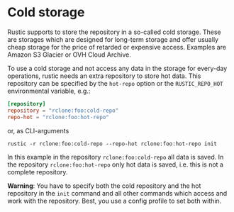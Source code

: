 # Cold storage

Rustic supports to store the repository in a so-called cold storage. These are
storages which are designed for long-term storage and offer usually cheap
storage for the price of retarded or expensive access. Examples are Amazon S3
Glacier or OVH Cloud Archive.

To use a cold storage and not access any data in the storage for every-day
operations, rustic needs an extra repository to store hot data. This repository
can be specified by the `hot-repo` option or the `RUSTIC_REPO_HOT` environmental
variable, e.g.:

```toml
[repository]
repository = "rclone:foo:cold-repo"
repo-hot = "rclone:foo:hot-repo"
```

or, as CLI-arguments

```console
rustic -r rclone:foo:cold-repo --repo-hot rclone:foo:hot-repo init
```

In this example in the repository `rclone:foo:cold-repo` all data is saved. In
the repository `rclone:foo:hot-repo` only hot data is saved, i.e. this is not a
complete repository.

**Warning**: You have to specify both the cold repository and the hot repository
in the `init` command and all other commands which access and work with the
repository. Best, you use a config profile to set both within.

